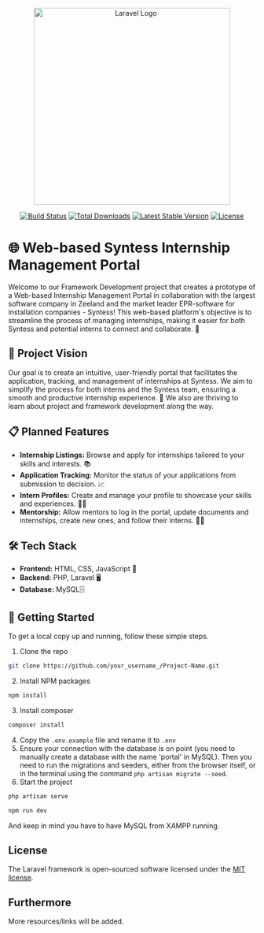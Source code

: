 <p align="center"><a href="https://laravel.com" target="_blank"><img src="https://bisharp.nl/wp-content/uploads/2023/03/Syntess.png" width="400" alt="Laravel Logo"></a></p>

<p align="center">
<a href="https://github.com/laravel/framework/actions"><img src="https://github.com/laravel/framework/workflows/tests/badge.svg" alt="Build Status"></a>
<a href="https://packagist.org/packages/laravel/framework"><img src="https://img.shields.io/packagist/dt/laravel/framework" alt="Total Downloads"></a>
<a href="https://packagist.org/packages/laravel/framework"><img src="https://img.shields.io/packagist/v/laravel/framework" alt="Latest Stable Version"></a>
<a href="https://packagist.org/packages/laravel/framework"><img src="https://img.shields.io/packagist/l/laravel/framework" alt="License"></a>
</p>

# 🌐 Web-based Syntess Internship Management Portal

Welcome to our Framework Development project that creates a prototype of a Web-based Internship Management Portal in collaboration with the largest software company in Zeeland and the market leader EPR-software for installation companies - Syntess! This web-based platform's objective is to streamline the process of managing internships, making it easier for both Syntess and potential interns to connect and collaborate. 🚀

## 🎯 Project Vision

Our goal is to create an intuitive, user-friendly portal that facilitates the application, tracking, and management of internships at Syntess. We aim to simplify the process for both interns and the Syntess team, ensuring a smooth and productive internship experience. 🌟 We also are thriving to learn about project and framework development along the way.

## 📋 Planned Features

- **Internship Listings:** Browse and apply for internships tailored to your skills and interests. 📚
- **Application Tracking:** Monitor the status of your applications from submission to decision. 📈
- **Intern Profiles:** Create and manage your profile to showcase your skills and experiences. 🙍‍♂️
- **Mentorship:** Allow mentors to log in the portal, update documents and internships, create new ones, and follow their interns. 🙍‍♀️

## 🛠️ Tech Stack

- **Frontend:** HTML, CSS, JavaScript 🎨
- **Backend:** PHP, Laravel 🖥️
- **Database:** MySQL🗄️

## 🚀 Getting Started

To get a local copy up and running, follow these simple steps.

1. Clone the repo
```sh
git clone https://github.com/your_username_/Project-Name.git
```
2. Install NPM packages
```sh
npm install
```
3. Install composer
```sh
composer install
```
4. Copy the `.env.example` file and rename it to `.env`
5. Ensure your connection with the database is on point (you need to manually create a database with the name 'portal' in MySQL). Then you need to run the migrations and seeders, either from the browser itself, or in the terminal using the command `php artisan migrate --seed`.
6. Start the project
```sh
php artisan serve
```
```sh
npm run dev
```
And keep in mind you have to have MySQL from XAMPP running.

## License

The Laravel framework is open-sourced software licensed under the [MIT license](https://opensource.org/licenses/MIT).

## Furthermore

More resources/links will be added.
